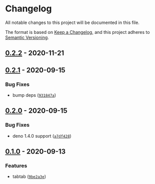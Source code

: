 # Changelog

All notable changes to this project will be documented in this file.

The format is based on [Keep a Changelog],
and this project adheres to [Semantic Versioning].

## [0.2.2] - 2020-11-21

## [0.2.1] - 2020-09-15

### Bug Fixes

- bump deps ([`931847a`])

## [0.2.0] - 2020-09-15

### Bug Fixes

- deno 1.4.0 support ([`a7df428`])

## [0.1.0] - 2020-09-13

### Features

- tabtab ([`9be2a3e`])

[keep a changelog]: https://keepachangelog.com/en/1.0.0/
[semantic versioning]: https://semver.org/spec/v2.0.0.html
[0.2.2]: https://github.com/denosaurs/tabtab/compare/0.2.1...0.2.2
[0.2.1]: https://github.com/denosaurs/tabtab/compare/0.2.0...0.2.1
[`931847a`]: https://github.com/denosaurs/tabtab/commit/931847a7b3387dfe9c93f4e9756fb0b545724af8
[0.2.0]: https://github.com/denosaurs/tabtab/compare/0.1.0...0.2.0
[`a7df428`]: https://github.com/denosaurs/tabtab/commit/a7df4289491060da007958dc63d5f6fa1b0516a0
[0.1.0]: https://github.com/denosaurs/tabtab/compare/0.1.0
[`9be2a3e`]: https://github.com/denosaurs/tabtab/commit/9be2a3edd45a4140ade13fead2f145a8233b8549
